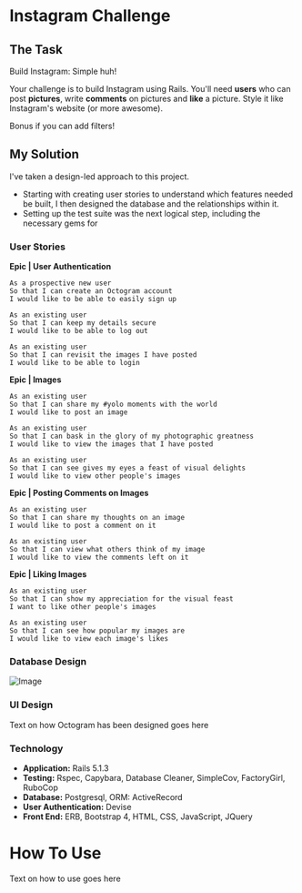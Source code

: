 Instagram Challenge
===================

## The Task

Build Instagram: Simple huh!

Your challenge is to build Instagram using Rails. You'll need **users** who can post **pictures**, write **comments** on pictures and **like** a picture. Style it like Instagram's website (or more awesome).

Bonus if you can add filters!

## My Solution

I've taken a design-led approach to this project.
* Starting with creating user stories to understand which features needed be built, I then designed the database and the relationships within it.
* Setting up the test suite was the next logical step, including the necessary gems for

### User Stories

**Epic | User Authentication**
```
As a prospective new user
So that I can create an Octogram account
I would like to be able to easily sign up
```
```
As an existing user
So that I can keep my details secure
I would like to be able to log out
```
```
As an existing user
So that I can revisit the images I have posted
I would like to be able to login
```

**Epic | Images**
```
As an existing user
So that I can share my #yolo moments with the world
I would like to post an image
```
```
As an existing user
So that I can bask in the glory of my photographic greatness
I would like to view the images that I have posted
```
```
As an existing user
So that I can see gives my eyes a feast of visual delights
I would like to view other people's images
```

**Epic | Posting Comments on Images**
```
As an existing user
So that I can share my thoughts on an image
I would like to post a comment on it
```
```
As an existing user
So that I can view what others think of my image
I would like to view the comments left on it
```


**Epic | Liking Images**
```
As an existing user
So that I can show my appreciation for the visual feast
I want to like other people's images
```
```
As an existing user
So that I can see how popular my images are
I would like to view each image's likes
```

### Database Design

![Image](http://i.imgur.com/k17AeCi.png)

### UI Design

Text on how Octogram has been designed goes here

### Technology

* **Application:** Rails 5.1.3
* **Testing:** Rspec, Capybara, Database Cleaner, SimpleCov, FactoryGirl, RuboCop
* **Database:** Postgresql, ORM: ActiveRecord
* **User Authentication:** Devise
* **Front End:** ERB, Bootstrap 4, HTML, CSS, JavaScript, JQuery

# How To Use

Text on how to use goes here
